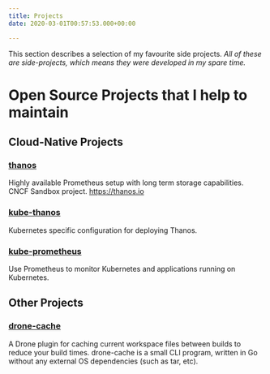 ```yaml
---
title: Projects
date: 2020-03-01T00:57:53.000+00:00

---
```

This section describes a selection of my favourite side projects. _All of these are side-projects, which means they were developed in my spare time._

# Open Source Projects that I help to maintain

## Cloud-Native Projects

### [thanos](https://github.com/thanos-io/thanos)

Highly available Prometheus setup with long term storage capabilities. CNCF Sandbox project. https://thanos.io

### [kube-thanos](https://github.com/thanos-io/kube-thanos)

Kubernetes specific configuration for deploying Thanos.

### [kube-prometheus](https://github.com/prometheus-operator/kube-prometheus)

Use Prometheus to monitor Kubernetes and applications running on Kubernetes.

## Other Projects

### [drone-cache](https://github.com/meltwater/drone-cache)

A Drone plugin for caching current workspace files between builds to reduce your build times. drone-cache is a small CLI program, written in Go without any external OS dependencies (such as tar, etc).